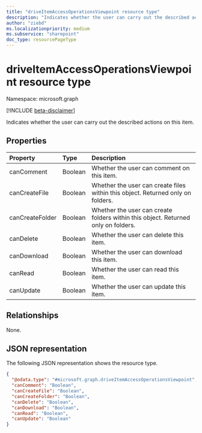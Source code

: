 ```yaml
---
title: "driveItemAccessOperationsViewpoint resource type"
description: "Indicates whether the user can carry out the described actions on this item."
author: "ziebd"
ms.localizationpriority: medium
ms.subservice: "sharepoint"
doc_type: resourcePageType
---
```


# driveItemAccessOperationsViewpoint resource type

Namespace: microsoft.graph

[!INCLUDE [beta-disclaimer](../../includes/beta-disclaimer.md)]

Indicates whether the user can carry out the described actions on this item.

## Properties

|Property|Type|Description|
|:---|:---|:---|
|canComment|Boolean|Whether the user can comment on this item.|
|canCreateFile|Boolean|Whether the user can create files within this object. Returned only on folders.|
|canCreateFolder|Boolean|Whether the user can create folders within this object. Returned only on folders.|
|canDelete|Boolean|Whether the user can delete this item.|
|canDownload|Boolean|Whether the user can download this item.|
|canRead|Boolean|Whether the user can read this item.|
|canUpdate|Boolean|Whether the user can update this item.|

## Relationships

None.

## JSON representation

The following JSON representation shows the resource type.
<!-- {
  "blockType": "resource",
  "@odata.type": "microsoft.graph.driveItemAccessOperationsViewpoint"
}
-->
``` json
{
  "@odata.type": "#microsoft.graph.driveItemAccessOperationsViewpoint",
  "canComment": "Boolean",
  "canCreateFile": "Boolean",
  "canCreateFolder": "Boolean",
  "canDelete": "Boolean",
  "canDownload": "Boolean",
  "canRead": "Boolean",
  "canUpdate": "Boolean"
}
```
